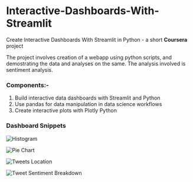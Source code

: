 # Interactive-Dashboards-With-Streamlit
Create Interactive Dashboards With Streamlit in Python - a short **Coursera** project

The project involves creation of a webapp using python scripts, and demostrating the data and analyses on the same. The analysis involved is sentiment analysis.

### Components:-
1. Build interactive data dashboards with Streamlit and Python
2. Use pandas for data manipulation in data science workflows
3. Create interactive plots with Plotly Python

### Dashboard Snippets

![Histogram](https://github.com/singhishita/Interactive-Dashboards-With-Streamlit/blob/master/histogram.png)

![Pie Chart](https://github.com/singhishita/Interactive-Dashboards-With-Streamlit/blob/master/piechart.png)

![Tweets Location](https://github.com/singhishita/Interactive-Dashboards-With-Streamlit/blob/master/maptweets.png)

![Tweet Sentiment Breakdown](https://github.com/singhishita/Interactive-Dashboards-With-Streamlit/blob/master/tweetbreakdown.png)
